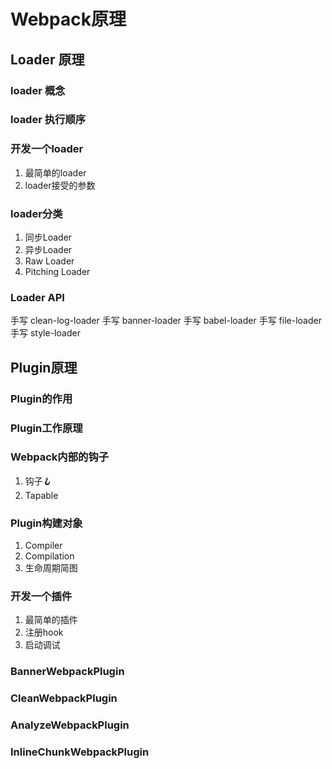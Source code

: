 # Webpack原理
## Loader 原理
### loader 概念
### loader 执行顺序
### 开发一个loader
1. 最简单的loader
2. loader接受的参数

### loader分类
1. 同步Loader
2. 异步Loader
3. Raw Loader
4. Pitching Loader

### Loader API
手写 clean-log-loader
手写 banner-loader
手写 babel-loader
手写 file-loader
手写 style-loader

## Plugin原理
### Plugin的作用
### Plugin工作原理
### Webpack内部的钩子
1. 钩子🪝
2. Tapable
### Plugin构建对象
1. Compiler
2. Compilation
3. 生命周期简图
### 开发一个插件
1. 最简单的插件
2. 注册hook
3. 启动调试
### BannerWebpackPlugin
### CleanWebpackPlugin
### AnalyzeWebpackPlugin
### InlineChunkWebpackPlugin

